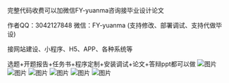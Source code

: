 完整代码收费可以加微信FY-yuanma咨询接毕业设计论文

作者QQ：3042127848 微信：FY-yuanma (支持修改、部署调试、支持代做毕设)

接网站建设、小程序、H5、APP、各种系统等

选题+开题报告+任务书+程序定制+安装调试+论文+答辩ppt都可以做
![图片](https://github.com/Good-Night-Unicorn/SSM_University-student-management-system/assets/84435241/44f665d7-f25b-410b-9475-45e32d7dea96)
![图片](https://github.com/Good-Night-Unicorn/SSM_University-student-management-system/assets/84435241/1045faad-9a3f-452e-abc3-447c968fa381)
![图片](https://github.com/Good-Night-Unicorn/SSM_University-student-management-system/assets/84435241/f6d02a71-0a73-4053-8555-708f2d8ef6cf)
![图片](https://github.com/Good-Night-Unicorn/SSM_University-student-management-system/assets/84435241/6b4db686-9cca-4020-b73d-7f68ae5aa542)
![图片](https://github.com/Good-Night-Unicorn/SSM_University-student-management-system/assets/84435241/01763a52-7cac-453f-9c3d-1e009dbbfc9f)
![图片](https://github.com/Good-Night-Unicorn/SSM_University-student-management-system/assets/84435241/44ec35dd-8128-4144-b424-9cf9c14dc12a)
